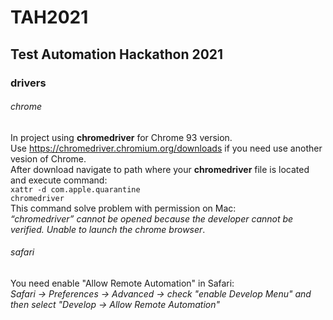 # TAH2021

Test Automation Hackathon 2021
---------------------
### drivers

###### chrome
In project using **chromedriver** for Chrome 93 version. <br />
Use https://chromedriver.chromium.org/downloads if you need use another vesion of Chrome.<br />
After download navigate to path where your **chromedriver** file is located and execute command: <br />
<code>xattr -d com.apple.quarantine chromedriver</code><br />
This command solve problem with permission on Mac: <br />
<i>“chromedriver” cannot be opened because the developer cannot be verified. Unable to launch the chrome browser</i>. 
<br />
###### safari
You need enable "Allow Remote Automation" in Safari: <br />
<i>Safari -> Preferences -> Advanced -> check "enable Develop Menu" and then select "Develop -> Allow Remote Automation"</i>
